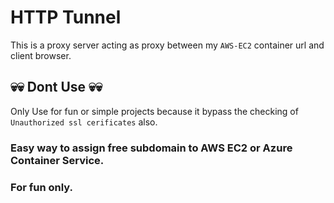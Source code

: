 # HTTP Tunnel
This is a proxy server acting as proxy between my `AWS-EC2` container url and client browser.

## 💀💀 Dont Use 💀💀
Only Use for fun or simple projects because it bypass the checking of `Unauthorized ssl cerificates` also.

### Easy way to assign free subdomain to AWS EC2 or Azure Container Service.
### For fun only.
